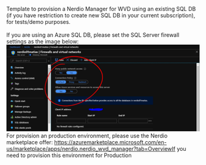 Template to provision a Nerdio Manager for WVD using an existing SQL DB (if you have restriction to create new SQL DB in your current subscription), for tests/demo purposes.
<br>
<a href="https%3A%2F%2Fraw.githubusercontent.com%2Fmatiasma%2Farm-templates%2Fmaster%2FNerdioManagerForWVD%2Fazuredeploy.json" target="_blank">
</a>
<br>
If you are using an Azure SQL DB, please set the SQL Server firewall settings as the image below:
<br>
    <img src="https://raw.githubusercontent.com/matiasma/arm-templates/master/NerdioManagerForWVD/sql-firewall.PNG"/>
<br>
For provision an production environment, please use the Nerdio marketplace offer: 
https://azuremarketplace.microsoft.com/en-us/marketplace/apps/nerdio.nerdio_wvd_manager?tab=OverviewIf you need to provision this environment for Production 
